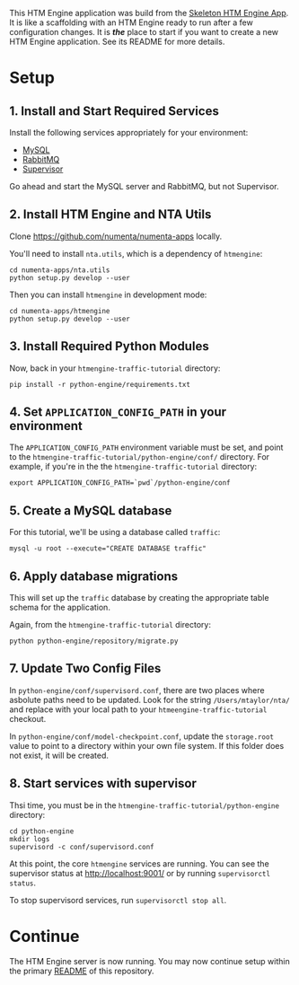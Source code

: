 This HTM Engine application was build from the [Skeleton HTM Engine App](https://github.com/nupic-community/skeleton-htmengine-app). It is like a scaffolding with an HTM Engine ready to run after a few configuration changes. It is _**the**_ place to start if you want to create a new HTM Engine application. See its README for more details.

# Setup

## 1. Install and Start Required Services

Install the following services appropriately for your environment:

- [MySQL](https://www.mysql.com/)
- [RabbitMQ](https://www.rabbitmq.com/)
- [Supervisor](http://supervisord.org/)

Go ahead and start the MySQL server and RabbitMQ, but not Supervisor.

## 2. Install HTM Engine and NTA Utils

Clone https://github.com/numenta/numenta-apps locally. 

You'll need to install `nta.utils`, which is a dependency of `htmengine`:

```
cd numenta-apps/nta.utils
python setup.py develop --user
```

Then you can install `htmengine` in development mode:

```
cd numenta-apps/htmengine
python setup.py develop --user
```


## 3. Install Required Python Modules

Now, back in your `htmengine-traffic-tutorial` directory:

    pip install -r python-engine/requirements.txt


## 4. Set `APPLICATION_CONFIG_PATH` in your environment

The `APPLICATION_CONFIG_PATH` environment variable must be set, and point to the `htmengine-traffic-tutorial/python-engine/conf/` directory.  For example, if you're in the the `htmengine-traffic-tutorial` directory:

```
export APPLICATION_CONFIG_PATH=`pwd`/python-engine/conf
```

## 5. Create a MySQL database

For this tutorial, we'll be using a database called `traffic`:

```
mysql -u root --execute="CREATE DATABASE traffic"
```

## 6. Apply database migrations

This will set up the `traffic` database by creating the appropriate table schema for the application.

Again, from the `htmengine-traffic-tutorial` directory:

```
python python-engine/repository/migrate.py
```
## 7. Update Two Config Files

In `python-engine/conf/supervisord.conf`, there are two places where asbolute paths need to be updated. Look for the string `/Users/mtaylor/nta/` and replace with your local path to your `htmeengine-traffic-tutorial` checkout.

In `python-engine/conf/model-checkpoint.conf`, update the `storage.root` value to point to a directory within your own file system. If this folder does not exist, it will be created.

## 8. Start services with supervisor

Thsi time, you must be in the `htmengine-traffic-tutorial/python-engine` directory:

```
cd python-engine
mkdir logs
supervisord -c conf/supervisord.conf
```

At this point, the core `htmengine` services are running.  You can see the supervisor status at <http://localhost:9001/> or by running
`supervisorctl status`.

To stop supervisord services, run `supervisorctl stop all`.

# Continue

The HTM Engine server is now running. You may now continue setup within the
primary [README](../README.md#start-htm-http-server-python) of this repository.
